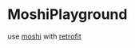 MoshiPlayground
===

use [moshi](https://github.com/square/moshi) with [retrofit](https://github.com/square/retrofit)